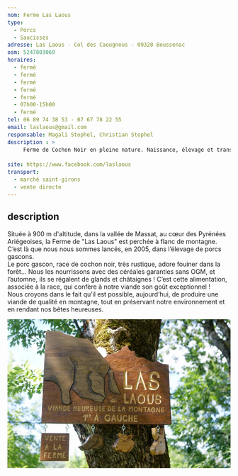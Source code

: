 ```yaml
---
nom: Ferme Las Laous
type: 
  - Porcs
  - Saucisses
adresse: Las Laous - Col des Caougnous - 09320 Boussenac
osm: 5247803069
horaires:
  - fermé
  - fermé
  - fermé
  - fermé
  - fermé
  - 07h00-15h00
  - fermé
tel: 06 89 74 38 53 - 07 67 78 22 55
email: laslaous@gmail.com
responsable: Magali Stophel, Christian Stophel
description : >
     Ferme de Cochon Noir en pleine nature. Naissance, élevage et transformation chez nous, nous les accompagnons du premier au dernier jour de leur vie.

site: https://www.facebook.com/laslaous
transport:
  - marché saint-girons
  - vente directe
---
```


## description

Située à 900 m d'altitude, dans la vallée de Massat, au cœur des Pyrénées Ariégeoises, la Ferme de "Las Laous" est perchée à flanc de montagne. C’est là que nous nous sommes lancés, en 2005, dans l’élevage de porcs gascons.  
Le porc gascon, race de cochon noir, très rustique, adore fouiner dans la forêt… Nous les nourrissons avec des céréales garanties sans OGM, et l’automne, ils se régalent de glands et châtaignes ! C’est cette alimentation, associée à la race, qui confère à notre viande son goût exceptionnel !  
Nous croyons dans le fait qu’il est possible, aujourd’hui, de produire une viande de qualité en montagne, tout en préservant notre environnement et en rendant nos bêtes heureuses.

![La ferme Las Laous](./media/ferme-las-laous.jpg)
